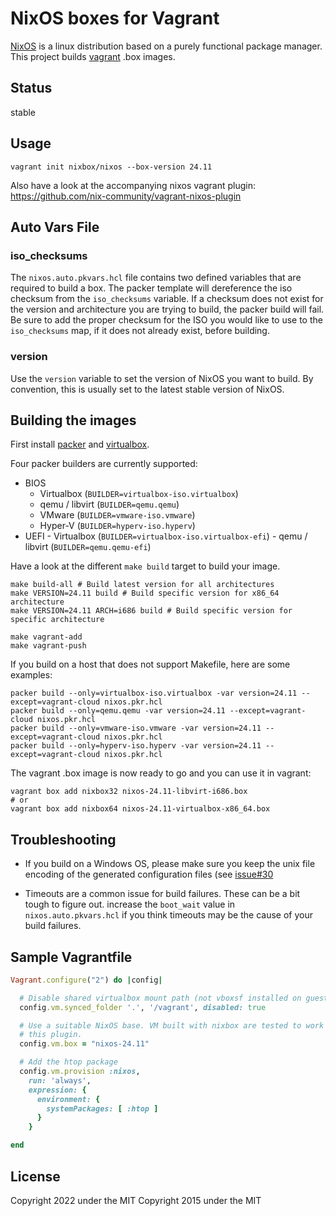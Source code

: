 NixOS boxes for Vagrant
=======================

[NixOS](http://nixos.org) is a linux distribution based on a purely functional
package manager. This project builds [vagrant](http://vagrantup.com) .box
images.

Status
------

stable

Usage
-----

```shell
vagrant init nixbox/nixos --box-version 24.11
```

Also have a look at the accompanying nixos vagrant plugin:
<https://github.com/nix-community/vagrant-nixos-plugin>

Auto Vars File
--------------

### iso_checksums

The `nixos.auto.pkvars.hcl` file contains two defined variables that are
required to build a box. The packer template will dereference the iso checksum
from the `iso_checksums` variable. If a checksum does not exist for the version
and architecture you are trying to build, the packer build will fail. Be sure
to add the proper checksum for the ISO you would like to use to the
`iso_checksums` map, if it does not already exist, before building.

### version

Use the `version` variable to set the version of NixOS you want to build. By
convention, this is usually set to the latest stable version of NixOS.

Building the images
-------------------

First install [packer](http://packer.io) and
[virtualbox](https://www.virtualbox.org/).

Four packer builders are currently supported:

- BIOS
	- Virtualbox (`BUILDER=virtualbox-iso.virtualbox`)
	- qemu / libvirt (`BUILDER=qemu.qemu`)
	- VMware (`BUILDER=vmware-iso.vmware`)
	- Hyper-V (`BUILDER=hyperv-iso.hyperv`)
- UEFI
        - Virtualbox (`BUILDER=virtualbox-iso.virtualbox-efi`)
        - qemu / libvirt (`BUILDER=qemu.qemu-efi`)

Have a look at the different `make build` target to build your image.

```shell
make build-all # Build latest version for all architectures
make VERSION=24.11 build # Build specific version for x86_64 architecture
make VERSION=24.11 ARCH=i686 build # Build specific version for specific architecture

make vagrant-add
make vagrant-push
```

If you build on a host that does not support Makefile, here are some examples:

```shell
packer build --only=virtualbox-iso.virtualbox -var version=24.11 --except=vagrant-cloud nixos.pkr.hcl
packer build --only=qemu.qemu -var version=24.11 --except=vagrant-cloud nixos.pkr.hcl
packer build --only=vmware-iso.vmware -var version=24.11 --except=vagrant-cloud nixos.pkr.hcl
packer build --only=hyperv-iso.hyperv -var version=24.11 --except=vagrant-cloud nixos.pkr.hcl
```

The vagrant .box image is now ready to go and you can use it in vagrant:

```shell
vagrant box add nixbox32 nixos-24.11-libvirt-i686.box
# or
vagrant box add nixbox64 nixos-24.11-virtualbox-x86_64.box
```

Troubleshooting
---------------

- If you build on a Windows OS, please make sure you keep the unix file
  encoding of the generated configuration files (see [issue\#30](https://github.com/nix-community/nixbox/issues/30)

- Timeouts are a common issue for build failures. These can be a bit tough to
  figure out. increase the `boot_wait` value in `nixos.auto.pkvars.hcl` if you
  think timeouts may be the cause of your build failures.

Sample Vagrantfile
------------------

```ruby
Vagrant.configure("2") do |config|

  # Disable shared virtualbox mount path (not vboxsf installed on guest)
  config.vm.synced_folder '.', '/vagrant', disabled: true

  # Use a suitable NixOS base. VM built with nixbox are tested to work with
  # this plugin.
  config.vm.box = "nixos-24.11"

  # Add the htop package
  config.vm.provision :nixos,
    run: 'always',
    expression: {
      environment: {
        systemPackages: [ :htop ]
      }
    }

end
```

License
-------

Copyright 2022 under the MIT
Copyright 2015 under the MIT
